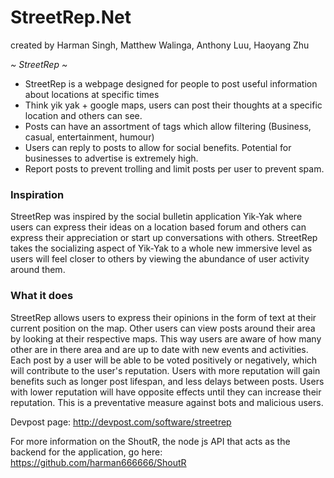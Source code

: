# StreetRep.Net
created by Harman Singh, Matthew Walinga, Anthony Luu, Haoyang Zhu

*~ StreetRep ~*
- StreetRep is a webpage designed for people to post useful information about locations at specific times
- Think yik yak + google maps, users can post their thoughts at a specific location and others can see. 
- Posts can have an assortment of tags which allow filtering (Business, casual, entertainment, humour) 
- Users can reply to posts to allow for social benefits. Potential for businesses to advertise is extremely high. 
- Report posts to prevent trolling and limit posts per user to prevent spam.

<h3>Inspiration</h3>
StreetRep was inspired by the social bulletin application Yik-Yak where users can express their ideas on a location based forum and others can express their appreciation or start up conversations with others. StreetRep takes the socializing aspect of Yik-Yak to a whole new immersive level as users will feel closer to others by viewing the abundance of user activity around them.

<h3>What it does</h3>
StreetRep allows users to express their opinions in the form of text at their current position on the map. Other users can view posts around their area by looking at their respective maps. This way users are aware of how many other are in there area and are up to date with new events and activities. Each post by a user will be able to be voted positively or negatively, which will contribute to the user's reputation. Users with more reputation will gain benefits such as longer post lifespan, and less delays between posts. Users with lower reputation will have opposite effects until they can increase their reputation. This is a preventative measure against bots and malicious users.

Devpost page: http://devpost.com/software/streetrep

For more information on the ShoutR, the node js API that acts as the backend for the application, go here:  
https://github.com/harman666666/ShoutR
